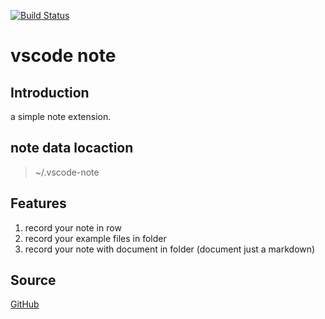 [![Build Status](https://travis-ci.org/shinhwagk/vscode-note.svg?branch=master)](https://travis-ci.org/shinhwagk/vscode-note)

# vscode note

## Introduction

a simple note extension.

## note data locaction

> ~/.vscode-note

## Features

1. record your note in row
2. record your example files in folder
3. record your note with document in folder (document just a markdown)

## Source

[GitHub](https://github.com/shinhwagk/vscode-note)
